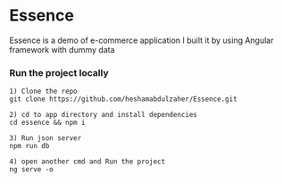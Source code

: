 # Essence

Essence is a demo of e-commerce application I built it by using Angular framework with dummy data

### Run the project locally

```
1) Clone the repo
git clone https://github.com/heshamabdulzaher/Essence.git

2) cd to app directory and install dependencies
cd essence && npm i

3) Run json server
npm run db

4) open another cmd and Run the project
ng serve -o
```

